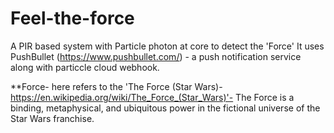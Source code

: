 # Feel-the-force

A PIR based system with Particle photon at core to detect the 'Force'
It uses PushBullet (https://www.pushbullet.com/) - a push notification service along with particcle cloud webhook.

**Force- here refers to the 'The Force (Star Wars)- https://en.wikipedia.org/wiki/The_Force_(Star_Wars)'- 
The Force is a binding, metaphysical, and ubiquitous power in the fictional universe of the Star Wars franchise.
